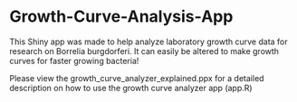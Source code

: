# Growth-Curve-Analysis-App
This Shiny app was made to help analyze laboratory growth curve data for research on Borrelia burgdorferi. It can easily be altered to make growth curves for faster growing bacteria!

Please view the growth_curve_analyzer_explained.ppx for a detailed description on how to use the growth curve analyzer app (app.R)
